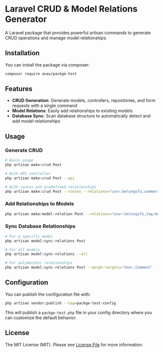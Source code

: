 # Laravel CRUD & Model Relations Generator

A Laravel package that provides powerful artisan commands to generate CRUD operations and manage model relationships.

## Installation

You can install the package via composer:

```bash
composer require anas/packge-test
```

## Features

- **CRUD Generation**: Generate models, controllers, repositories, and form requests with a single command
- **Model Relations**: Easily add relationships to existing models
- **Database Sync**: Scan database structure to automatically detect and add model relationships

## Usage

### Generate CRUD 

```bash
# Basic usage
php artisan make:crud Post

# With API controller
php artisan make:crud Post --api

# With routes and predefined relationships
php artisan make:crud Post --routes --relations="user:belongsTo,comment:hasMany"
```

### Add Relationships to Models

```bash
php artisan make:model-relation Post --relations="user:belongsTo,tag:belongsToMany,comment:hasMany"
```

### Sync Database Relationships

```bash
# For a specific model
php artisan model:sync-relations Post

# For all models
php artisan model:sync-relations --all

# For polymorphic relationships
php artisan model:sync-relations Post --morph-targets="User,Comment"
```

## Configuration

You can publish the configuration file with:

```bash
php artisan vendor:publish --tag=packge-test-config
```

This will publish a `packge-test.php` file in your config directory where you can customize the default behavior.

## License

The MIT License (MIT). Please see [License File](LICENSE.md) for more information.